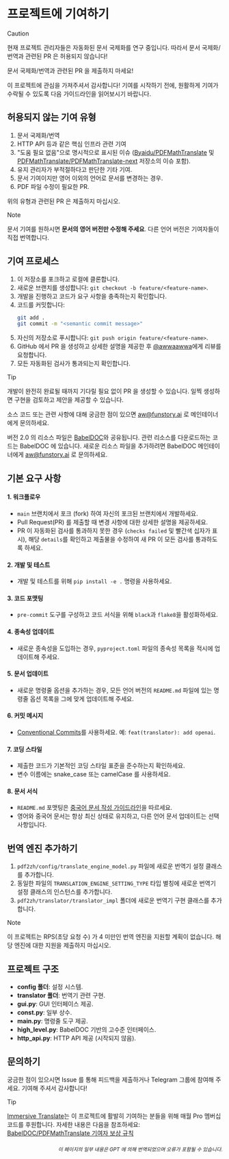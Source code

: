 # 프로젝트에 기여하기

> [!CAUTION]
>
> 현재 프로젝트 관리자들은 자동화된 문서 국제화를 연구 중입니다. 따라서 문서 국제화/번역과 관련된 PR 은 허용되지 않습니다!
>
> 문서 국제화/번역과 관련된 PR 을 제출하지 마세요!

이 프로젝트에 관심을 가져주셔서 감사합니다! 기여를 시작하기 전에, 원활하게 기여가 수락될 수 있도록 다음 가이드라인을 읽어보시기 바랍니다.

## 허용되지 않는 기여 유형

1. 문서 국제화/번역
2. HTTP API 등과 같은 핵심 인프라 관련 기여
3. "도움 필요 없음"으로 명시적으로 표시된 이슈 ([Byaidu/PDFMathTranslate](Byaidu/PDFMathTranslate) 및 [PDFMathTranslate/PDFMathTranslate-next](PDFMathTranslate/PDFMathTranslate-next) 저장소의 이슈 포함).
4. 유지 관리자가 부적절하다고 판단한 기타 기여.
5. 문서 기여이지만 영어 이외의 언어로 문서를 변경하는 경우.
6. PDF 파일 수정이 필요한 PR.

위의 유형과 관련된 PR 은 제출하지 마십시오.

> [!NOTE]
>
> 문서 기여를 원하시면 **문서의 영어 버전만 수정해 주세요**. 다른 언어 버전은 기여자들이 직접 번역합니다.

## 기여 프로세스

1. 이 저장소를 포크하고 로컬에 클론합니다.
2. 새로운 브랜치를 생성합니다: `git checkout -b feature/<feature-name>`.
3. 개발을 진행하고 코드가 요구 사항을 충족하는지 확인합니다.
4. 코드를 커밋합니다:
   ```bash
   git add .
   git commit -m "<semantic commit message>"
   ```
5. 자신의 저장소로 푸시합니다: `git push origin feature/<feature-name>`.
6. GitHub 에서 PR 을 생성하고 상세한 설명을 제공한 후 [@awwaawwa](https://github.com/awwaawwa)에게 리뷰를 요청합니다.
7. 모든 자동화된 검사가 통과되는지 확인합니다.

> [!TIP]
>
> 개발이 완전히 완료될 때까지 기다릴 필요 없이 PR 을 생성할 수 있습니다. 일찍 생성하면 구현을 검토하고 제안을 제공할 수 있습니다.
>
> 소스 코드 또는 관련 사항에 대해 궁금한 점이 있으면 aw@funstory.ai 로 메인테이너에게 문의하세요.
>
> 버전 2.0 의 리소스 파일은 [BabelDOC](https://github.com/funstory-ai/BabelDOC)와 공유됩니다. 관련 리소스를 다운로드하는 코드는 BabelDOC 에 있습니다. 새로운 리소스 파일을 추가하려면 BabelDOC 메인테이너에게 aw@funstory.ai 로 문의하세요.

## 기본 요구 사항

<h4 id="sop">1. 워크플로우</h4>

   - `main` 브랜치에서 포크 (fork) 하여 자신의 포크된 브랜치에서 개발하세요.
   - Pull Request(PR) 를 제출할 때 변경 사항에 대한 상세한 설명을 제공하세요.
   - PR 이 자동화된 검사를 통과하지 못한 경우 (`checks failed` 및 빨간색 십자가 표시), 해당 `details`를 확인하고 제출물을 수정하여 새 PR 이 모든 검사를 통과하도록 하세요.


<h4 id="dev&test">2. 개발 및 테스트</h4>

   - 개발 및 테스트를 위해 `pip install -e .` 명령을 사용하세요.


<h4 id="format">3. 코드 포맷팅</h4>

   - `pre-commit` 도구를 구성하고 코드 서식을 위해 `black`과 `flake8`을 활성화하세요.


<h4 id="requpdate">4. 종속성 업데이트</h4>

   - 새로운 종속성을 도입하는 경우, `pyproject.toml` 파일의 종속성 목록을 적시에 업데이트해 주세요.


<h4 id="docupdate">5. 문서 업데이트</h4>

   - 새로운 명령줄 옵션을 추가하는 경우, 모든 언어 버전의 `README.md` 파일에 있는 명령줄 옵션 목록을 그에 맞게 업데이트해 주세요.


<h4 id="commitmsg">6. 커밋 메시지</h4>

   - [Conventional Commits](https://www.conventionalcommits.org/en/v1.0.0/)를 사용하세요. 예: `feat(translator): add openai`.


<h4 id="코드스타일">7. 코딩 스타일</h4>

   - 제출한 코드가 기본적인 코딩 스타일 표준을 준수하는지 확인하세요.
   - 변수 이름에는 snake_case 또는 camelCase 를 사용하세요.


<h4 id="doctypo">8. 문서 서식</h4>

   - `README.md` 포맷팅은 [중국어 문서 작성 가이드라인](https://github.com/sparanoid/chinese-copywriting-guidelines)을 따르세요.
   - 영어와 중국어 문서는 항상 최신 상태로 유지하고, 다른 언어 문서 업데이트는 선택 사항입니다.

## 번역 엔진 추가하기

1. `pdf2zh/config/translate_engine_model.py` 파일에 새로운 번역기 설정 클래스를 추가합니다.
2. 동일한 파일의 `TRANSLATION_ENGINE_SETTING_TYPE` 타입 별칭에 새로운 번역기 설정 클래스의 인스턴스를 추가합니다.
3. `pdf2zh/translator/translator_impl` 폴더에 새로운 번역기 구현 클래스를 추가합니다.

> [!NOTE]
>
> 이 프로젝트는 RPS(초당 요청 수) 가 4 미만인 번역 엔진을 지원할 계획이 없습니다. 해당 엔진에 대한 지원을 제출하지 마십시오.

## 프로젝트 구조

- **config 폴더**: 설정 시스템.
- **translator 폴더**: 번역기 관련 구현.
- **gui.py**: GUI 인터페이스 제공.
- **const.py**: 일부 상수.
- **main.py**: 명령줄 도구 제공.
- **high_level.py**: BabelDOC 기반의 고수준 인터페이스.
- **http_api.py**: HTTP API 제공 (시작되지 않음).

## 문의하기

궁금한 점이 있으시면 Issue 를 통해 피드백을 제출하거나 Telegram 그룹에 참여해 주세요. 기여해 주셔서 감사합니다!

> [!TIP]
>
> [Immersive Translate](https://immersivetranslate.com)는 이 프로젝트에 활발히 기여하는 분들을 위해 매월 Pro 멤버십 코드를 후원합니다. 자세한 내용은 다음을 참조하세요: [BabelDOC/PDFMathTranslate 기여자 보상 규칙](https://funstory-ai.github.io/BabelDOC/CONTRIBUTOR_REWARD/)

<div align="right"> 
<h6><small>이 페이지의 일부 내용은 GPT 에 의해 번역되었으며 오류가 포함될 수 있습니다.</small></h6>